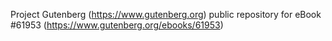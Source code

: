 Project Gutenberg (https://www.gutenberg.org) public repository for
eBook #61953 (https://www.gutenberg.org/ebooks/61953)
